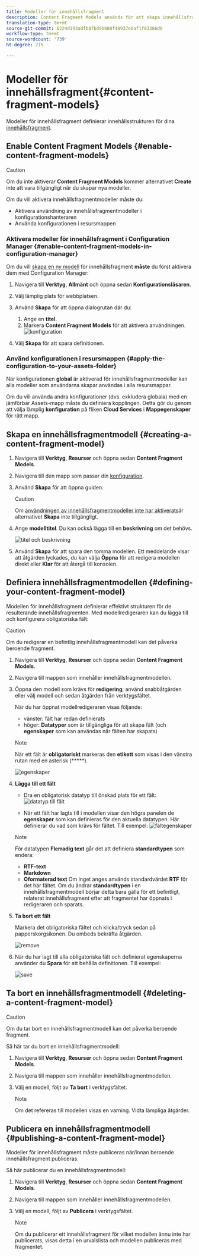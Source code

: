 ```yaml
---
title: Modeller för innehållsfragment
description: Content Fragment Models används för att skapa innehållsfragment med strukturerat innehåll.
translation-type: tm+mt
source-git-commit: 6224d193adfb87bd9b080f48937e0af1f03386d6
workflow-type: tm+mt
source-wordcount: '739'
ht-degree: 21%

---
```



# Modeller för innehållsfragment{#content-fragment-models}

Modeller för innehållsfragment definierar innehållsstrukturen för dina [innehållsfragment](/help/assets/content-fragments/content-fragments.md).

## Enable Content Fragment Models {#enable-content-fragment-models}

>[!CAUTION]
>
>Om du inte aktiverar **Content Fragment Models** kommer alternativet **Create** inte att vara tillgängligt när du skapar nya modeller.

Om du vill aktivera innehållsfragmentmodeller måste du:

* Aktivera användning av innehållsfragmentmodeller i konfigurationshanteraren
* Använda konfigurationen i resursmappen

### Aktivera modeller för innehållsfragment i Configuration Manager {#enable-content-fragment-models-in-configuration-manager}

Om du vill [skapa en ny modell](#creating-a-content-fragment-model) för innehållsfragment **måste** du först aktivera dem med Configuration Manager:

1. Navigera till **Verktyg**, **Allmänt** och öppna sedan **Konfigurationsläsaren**.
2. Välj lämplig plats för webbplatsen.
3. Använd **Skapa** för att öppna dialogrutan där du:

   1. Ange en **titel**.
   2. Markera **Content Fragment Models** för att aktivera användningen.
   ![konfiguration](assets/cfm-models-01.png)

4. Välj **Skapa** för att spara definitionen.

### Använd konfigurationen i resursmappen {#apply-the-configuration-to-your-assets-folder}

När konfigurationen **global** är aktiverad för innehållsfragmentmodeller kan alla modeller som användarna skapar användas i alla resursmappar.

Om du vill använda andra konfigurationer (dvs. exkludera globala) med en jämförbar Assets-mapp måste du definiera kopplingen. Detta gör du genom att välja lämplig **konfiguration** på fliken **Cloud Services** i **Mappegenskaper** för rätt mapp.

## Skapa en innehållsfragmentmodell {#creating-a-content-fragment-model}

1. Navigera till **Verktyg**, **Resurser** och öppna sedan **Content Fragment Models**.
1. Navigera till den mapp som passar din [konfiguration](#enable-content-fragment-models).
1. Använd **Skapa** för att öppna guiden.

   >[!CAUTION]
   >
   >Om [användningen av innehållsfragmentmodeller inte har aktiverats](#enable-content-fragment-models)är alternativet **Skapa** inte tillgängligt.

1. Ange **modelltitel**. Du kan också lägga till en **beskrivning** om det behövs.

   ![titel och beskrivning](assets/cfm-models-02.png)

1. Använd **Skapa** för att spara den tomma modellen. Ett meddelande visar att åtgärden lyckades, du kan välja **Öppna** för att redigera modellen direkt eller **Klar** för att återgå till konsolen.

## Definiera innehållsfragmentmodellen {#defining-your-content-fragment-model}

Modellen för innehållsfragment definierar effektivt strukturen för de resulterande innehållsfragmenten. Med modellredigeraren kan du lägga till och konfigurera obligatoriska fält:

>[!CAUTION]
>
>Om du redigerar en befintlig innehållsfragmentmodell kan det påverka beroende fragment.

1. Navigera till **Verktyg**, **Resurser** och öppna sedan **Content Fragment Models**.

1. Navigera till mappen som innehåller innehållsfragmentmodellen.
1. Öppna den modell som krävs för **redigering**; använd snabbåtgärden eller välj modell och sedan åtgärden från verktygsfältet.

   När du har öppnat modellredigeraren visas följande:

   * vänster: fält har redan definierats
   * höger: **Datatyper** som är tillgängliga för att skapa fält (och **egenskaper** som kan användas när fälten har skapats)
   >[!NOTE]
   >
   >När ett fält är **obligatoriskt** markeras den **etikett** som visas i den vänstra rutan med en asterisk (*****).

   ![egenskaper](assets/cfm-models-03.png)

1. **Lägga till ett fält**

   * Dra en obligatorisk datatyp till önskad plats för ett fält:
   ![datatyp till fält](assets/cfm-models-04.png)

   * När ett fält har lagts till i modellen visar den högra panelen de **egenskaper** som kan definieras för den aktuella datatypen. Här definierar du vad som krävs för fältet. Till exempel:
   ![fältegenskaper](assets/cfm-models-05.png)

   >[!NOTE]
   För datatypen **Flerradig text** går det att definiera **standardtypen** som endera:
   * **RTF-text**
   * **Markdown**
   * **Oformaterad text**
   Om inget anges används standardvärdet **RTF** för det här fältet.
   Om du ändrar **standardtypen** i en innehållsfragmentmodell börjar detta bara gälla för ett befintligt, relaterat innehållsfragment efter att fragmentet har öppnats i redigeraren och sparats.

1. **Ta bort ett fält**

   Markera det obligatoriska fältet och klicka/tryck sedan på papperskorgsikonen. Du ombeds bekräfta åtgärden.

   ![remove](assets/cfm-models-06.png)

1. När du har lagt till alla obligatoriska fält och definierat egenskaperna använder du **Spara** för att behålla definitionen. Till exempel:

   ![save](assets/cfm-models-07.png)

## Ta bort en innehållsfragmentmodell {#deleting-a-content-fragment-model}

>[!CAUTION]
Om du tar bort en innehållsfragmentmodell kan det påverka beroende fragment.

Så här tar du bort en innehållsfragmentmodell:

1. Navigera till **Verktyg**, **Resurser** och öppna sedan **Content Fragment Models**.

1. Navigera till mappen som innehåller innehållsfragmentmodellen.
1. Välj en modell, följt av **Ta bort** i verktygsfältet.

   >[!NOTE]
   Om det refereras till modellen visas en varning. Vidta lämpliga åtgärder.

## Publicera en innehållsfragmentmodell {#publishing-a-content-fragment-model}

Modeller för innehållsfragment måste publiceras när/innan beroende innehållsfragment publiceras.

Så här publicerar du en innehållsfragmentmodell:

1. Navigera till **Verktyg**, **Resurser** och öppna sedan **Content Fragment Models**.

1. Navigera till mappen som innehåller innehållsfragmentmodellen.
1. Välj en modell, följt av **Publicera** i verktygsfältet.

   >[!NOTE]
   Om du publicerar ett innehållsfragment för vilket modellen ännu inte har publicerats, visas detta i en urvalslista och modellen publiceras med fragmentet.
